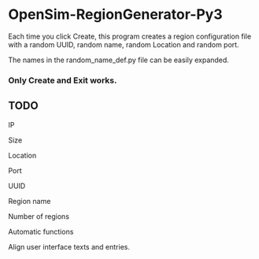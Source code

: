 # OpenSim-RegionGenerator-Py3
Each time you click Create, this program creates a region configuration file with a random UUID, random name, random Location and random port.

The names in the random_name_def.py file can be easily expanded.

### Only Create and Exit works.

## TODO
IP

Size

Location

Port

UUID

Region name

Number of regions

Automatic functions

Align user interface texts and entries.
